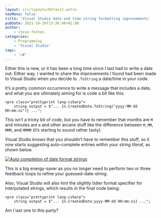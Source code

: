 ```yaml
---
layout: src/layouts/Default.astro
navMenu: false
title: 'Visual Studio date and time string formatting improvements'
pubDate: 2021-10-26T13:36:48+01:00
author:
    - steve-fenton
categories:
    - Programming
    - 'Visual Studio'
tags:
    - 'c#'
---
```


Either this is new, or it has been a long time since I last had to write a date out. Either way, I wanted to share the improvements I found had been made to Visual Studio when you decide to `.ToString` a date/time in your code.

It’s a pretty common occurrence to write a message that includes a date, and what you are ultimately aiming for is code a bit like this:

```
<pre class="prettyprint lang-csharp">
    string output = $"... {n.CreatedDate.ToString("yyyy-MM-dd HH:mm:ss")} ...";
```
This isn’t a tricky bit of code, but you have to remember that months are `M` and minutes are `m` and other arcane stuff like the difference between `M`, `MM`, `MMM`, and `MMMM` (it’s starting to sound rather tasty).

Visual Studio knows that you shouldn’t have to remember this stuff, so it now starts suggesting auto-complete entries *within your string literal*, as shown below.

[![Auto completion of date format strings](https://www.stevefenton.co.uk/wp-content/uploads/2021/10/autocomplete-date-formats.jpg)](https://www.stevefenton.co.uk/2021/10/visual-studio-date-and-time-string-formatting-improvements/autocomplete-date-formats/)

This is a big energy-saver as you no longer need to perform two or three feedback loops to refine your guessed-date-string.

Also, Visual Studio will also hint the slightly tidier format specifier for interpolated strings, which results in the final code being:

```
<pre class="prettyprint lang-csharp">
    string output = $"... {n.CreatedDate:yyyy-MM-dd HH:mm:ss} ...";
```
Am I last one to this party?